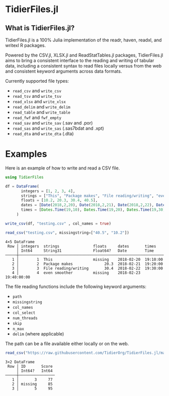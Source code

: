 # TidierFiles.jl

## What is TidierFiles.jl?

TidierFiles.jl is a 100% Julia implementation of the readr, haven, readxl, and writexl R packages.

Powered by the CSV.jl, XLSX.jl and ReadStatTables.jl packages, TidierFiles.jl aims to bring a consistent interface to the reading and writing of tabular data, including a consistent syntax to read files locally versus from the web and consistent keyword arguments across data formats.


Currently supported file types:
- `read_csv` and `write_csv`
- `read_tsv` and `write_tsv`
- `read_xlsx` and `write_xlsx`
- `read_delim` and `write_delim`
- `read_table` and `write_table`
- `read_fwf` and `fwf_empty`
- `read_sav` and `write_sav` (.sav and .por)
- `read_sas` and `write_sas` (.sas7bdat and .xpt)
- `read_dta` and `write_dta` (.dta) 

# Examples

Here is an example of how to write and read a CSV file.

```julia
using TidierFiles

df = DataFrame(
       integers = [1, 2, 3, 4],
       strings = ["This", "Package makes", "File reading/writing", "even smoother"],
       floats = [10.2, 20.3, 30.4, 40.5],
       dates = [Date(2018,2,20), Date(2018,2,21), Date(2018,2,22), Date(2018,2,23)],
       times = [Dates.Time(19,10), Dates.Time(19,20), Dates.Time(19,30), Dates.Time(19,40)]
     )

write_csv(df, "testing.csv" , col_names = true)

read_csv("testing.csv", missingstring=["40.5", "10.2"])
```

```
4×5 DataFrame
 Row │ integers  strings               floats     dates       times    
     │ Int64     String31              Float64?   Date        Time     
─────┼─────────────────────────────────────────────────────────────────
   1 │        1  This                  missing    2018-02-20  19:10:00
   2 │        2  Package makes              20.3  2018-02-21  19:20:00
   3 │        3  File reading/writing       30.4  2018-02-22  19:30:00
   4 │        4  even smoother         missing    2018-02-23  19:40:00:00
```

The file reading functions include the following keyword arguments:
- `path`
- `missingstring`
- `col_names`
- `col_select`
- `num_threads`
- `skip`
- `n_max`
- `delim` (where applicable)

The path can be a file available either locally or on the web.

```julia
read_csv("https://raw.githubusercontent.com/TidierOrg/TidierFiles.jl/main/testing_files/csvtest.csv", skip = 2, n_max = 3, col_select = ["ID", "Score"], missingstring = ["4"])
```

```
3×2 DataFrame
 Row │ ID       Score 
     │ Int64?   Int64 
─────┼────────────────
   1 │       3     77
   2 │ missing     85
   3 │       5     95
```